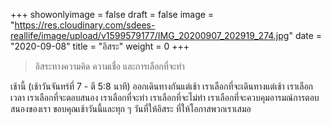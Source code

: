 +++
showonlyimage = false
draft = false
image = "https://res.cloudinary.com/sdees-reallife/image/upload/v1599579177/IMG_20200907_202919_274.jpg"
date = "2020-09-08"
title = "อิสระ"
weight = 0
+++
>อิสระทางความคิด ความเชื่อ และการเลือกที่จะทำ

เช้านี้ (เช้าวันจันทร์ที่ 7 - ตี 5:8 นาที) ออกเดินทางกันแต่เช้า เราเลือกที่จะเดินทางแต่เช้า เราเลือกเวลา เราเลือกที่จะตอบสนอง เราเลือกที่จะทำ เราเลือกที่จะไม่ทำ เราเลือกที่จะควบคุมอารมณ์การตอบสนองของเรา ขอบคุณเช้าวันนี้และทุก ๆ วันที่ให้อิสระ ที่ให้โอกาสพวกเราเสมอ
